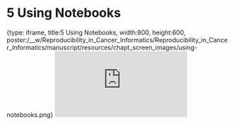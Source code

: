 # 5 Using Notebooks
 
{type: iframe, title:5 Using Notebooks, width:800, height:600, poster:/__w/Reproducibility_in_Cancer_Informatics/Reproducibility_in_Cancer_Informatics/manuscript/resources/chapt_screen_images/using-notebooks.png}
![](https://jhudatascience.org/Reproducibility_in_Cancer_Informatics/using-notebooks.html)
 

 

